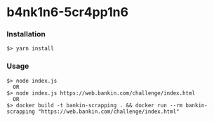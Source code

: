 # b4nk1n6-5cr4pp1n6

### Installation
```
$> yarn install
```

### Usage
```
$> node index.js
  OR
$> node index.js https://web.bankin.com/challenge/index.html
  OR
$> docker build -t bankin-scrapping . && docker run --rm bankin-scrapping "https://web.bankin.com/challenge/index.html"
```